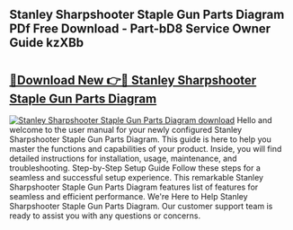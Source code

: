## Stanley Sharpshooter Staple Gun Parts Diagram PDf Free Download - Part-bD8 Service Owner Guide kzXBb

# <h2><a href="http://dfkqst.blite.top/?on=Stanley+Sharpshooter+Staple+Gun+Parts+Diagram">🔗Download New 👉🔴 Stanley Sharpshooter Staple Gun Parts Diagram</a></h2>

[![Stanley Sharpshooter Staple Gun Parts Diagram download](https://i.imgur.com/lujVjoI.png)](http://dfkqst.blite.top/?on=Stanley+Sharpshooter+Staple+Gun+Parts+Diagram)
Hello and welcome to the user manual for your newly configured Stanley Sharpshooter Staple Gun Parts Diagram. This guide is here to help you master the functions and capabilities of your product. Inside, you will find detailed instructions for installation, usage, maintenance, and troubleshooting. Step-by-Step Setup Guide Follow these steps for a seamless and successful setup experience. This remarkable Stanley Sharpshooter Staple Gun Parts Diagram features list of features for seamless and efficient performance. We're Here to Help Stanley Sharpshooter Staple Gun Parts Diagram. Our customer support team is ready to assist you with any questions or concerns.
